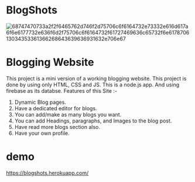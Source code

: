 # BlogShots

![68747470733a2f2f6465762d746f2d75706c6f6164732e73332e616d617a6f6e6177732e636f6d2f75706c6f6164732f61727469636c65732f6e617870613034353361366268643639636931632e706e67](https://user-images.githubusercontent.com/75741022/177800754-5f2f8883-0b11-43fc-8ad6-af2cda020f2d.png)

# Blogging Website

This project is a mini version of a working blogging website. This project is done by using only HTML, CSS and JS. This is a node.js app. And using firebase as its databse. Features of this Site :-

1. Dynamic Blog pages.
2. Have a dedicated editor for blogs.
3. You can add/make as many blogs you want.
4. You can add Headings, paragraphs, and Images to the blog post. 
5. Have read more blogs section also.
6. Have your own profile.

# demo
https://blogshots.herokuapp.com/
